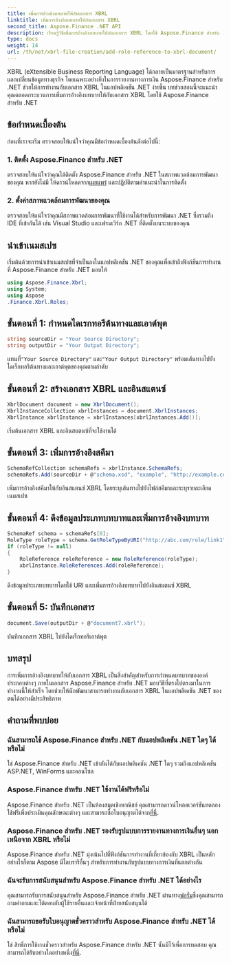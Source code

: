 ```yaml
---
title: เพิ่มการอ้างอิงบทบาทให้กับเอกสาร XBRL
linktitle: เพิ่มการอ้างอิงบทบาทให้กับเอกสาร XBRL
second_title: Aspose.Finance .NET API
description: เรียนรู้วิธีเพิ่มการอ้างอิงบทบาทให้กับเอกสาร XBRL โดยใช้ Aspose.Finance สำหรับ .NET ลดความซับซ้อนของการรายงานทางการเงินในแอปพลิเคชัน .NET ของคุณด้วยบทช่วยสอนนี้
type: docs
weight: 14
url: /th/net/xbrl-file-creation/add-role-reference-to-xbrl-document/
---
```

XBRL (eXtensible Business Reporting Language) ได้กลายเป็นมาตรฐานสำหรับการแลกเปลี่ยนข้อมูลทางธุรกิจ โดยเฉพาะอย่างยิ่งในการรายงานทางการเงิน Aspose.Finance สำหรับ .NET ช่วยให้การทำงานกับเอกสาร XBRL ในแอปพลิเคชัน .NET ง่ายขึ้น บทช่วยสอนนี้จะแนะนำคุณตลอดกระบวนการเพิ่มการอ้างอิงบทบาทให้กับเอกสาร XBRL โดยใช้ Aspose.Finance สำหรับ .NET
## ข้อกำหนดเบื้องต้น
ก่อนที่เราจะเริ่ม ตรวจสอบให้แน่ใจว่าคุณมีข้อกำหนดเบื้องต้นดังต่อไปนี้:
### 1. ติดตั้ง Aspose.Finance สำหรับ .NET
ตรวจสอบให้แน่ใจว่าคุณได้ติดตั้ง Aspose.Finance สำหรับ .NET ในสภาพแวดล้อมการพัฒนาของคุณ หากยังไม่มี ให้ดาวน์โหลดจาก[เผยแพร่](https://releases.aspose.com/finance/net/) และปฏิบัติตามคำแนะนำในการติดตั้ง
### 2. ตั้งค่าสภาพแวดล้อมการพัฒนาของคุณ
ตรวจสอบให้แน่ใจว่าคุณมีสภาพแวดล้อมการพัฒนาที่ใช้งานได้สำหรับการพัฒนา .NET ซึ่งรวมถึง IDE ที่เข้ากันได้ เช่น Visual Studio และเฟรมเวิร์ก .NET ที่ติดตั้งบนระบบของคุณ
## นำเข้าเนมสเปซ
เริ่มต้นด้วยการนำเข้าเนมสเปซที่จำเป็นลงในแอปพลิเคชัน .NET ของคุณเพื่อเข้าถึงฟังก์ชันการทำงานที่ Aspose.Finance สำหรับ .NET มอบให้
```csharp
using Aspose.Finance.Xbrl;
using System;
using Aspose
.Finance.Xbrl.Roles;
```
## ขั้นตอนที่ 1: กำหนดไดเรกทอรีต้นทางและเอาต์พุต
```csharp
string sourceDir = "Your Source Directory";
string outputDir = "Your Output Directory";
```
 แทนที่`"Your Source Directory"` และ`"Your Output Directory"` พร้อมเส้นทางไปยังไดเร็กทอรีต้นทางและเอาต์พุตของคุณตามลำดับ
## ขั้นตอนที่ 2: สร้างเอกสาร XBRL และอินสแตนซ์
```csharp
XbrlDocument document = new XbrlDocument();
XbrlInstanceCollection xbrlInstances = document.XbrlInstances;
XbrlInstance xbrlInstance = xbrlInstances[xbrlInstances.Add()];
```
เริ่มต้นเอกสาร XBRL และอินสแตนซ์ที่จะใช้งานได้
## ขั้นตอนที่ 3: เพิ่มการอ้างอิงสคีมา
```csharp
SchemaRefCollection schemaRefs = xbrlInstance.SchemaRefs;
schemaRefs.Add(sourceDir + @"schema.xsd", "example", "http://example.com/xbrl/taxonomy");
```
เพิ่มการอ้างอิงสคีมาให้กับอินสแตนซ์ XBRL โดยระบุเส้นทางไปยังไฟล์สคีมาและระบุรายละเอียดเนมสเปซ
## ขั้นตอนที่ 4: ดึงข้อมูลประเภทบทบาทและเพิ่มการอ้างอิงบทบาท
```csharp
SchemaRef schema = schemaRefs[0];
RoleType roleType = schema.GetRoleTypeByURI("http://abc.com/role/link1");
if (roleType != null)
{
    RoleReference roleReference = new RoleReference(roleType);
    xbrlInstance.RoleReferences.Add(roleReference);
}
```
ดึงข้อมูลประเภทบทบาทโดยใช้ URI และเพิ่มการอ้างอิงบทบาทไปยังอินสแตนซ์ XBRL
## ขั้นตอนที่ 5: บันทึกเอกสาร
```csharp
document.Save(outputDir + @"document7.xbrl");
```
บันทึกเอกสาร XBRL ไปยังไดเร็กทอรีเอาต์พุต
## บทสรุป
การเพิ่มการอ้างอิงบทบาทให้กับเอกสาร XBRL เป็นสิ่งสำคัญสำหรับการกำหนดบทบาทขององค์ประกอบต่างๆ ภายในเอกสาร Aspose.Finance สำหรับ .NET มอบวิธีที่ตรงไปตรงมาในการทำงานนี้ให้สำเร็จ โดยช่วยให้นักพัฒนาสามารถทำงานกับเอกสาร XBRL ในแอปพลิเคชัน .NET ของตนได้อย่างมีประสิทธิภาพ
## คำถามที่พบบ่อย
### ฉันสามารถใช้ Aspose.Finance สำหรับ .NET กับแอปพลิเคชัน .NET ใดๆ ได้หรือไม่
ใช่ Aspose.Finance สำหรับ .NET เข้ากันได้กับแอปพลิเคชัน .NET ใดๆ รวมถึงแอปพลิเคชัน ASP.NET, WinForms และคอนโซล
### Aspose.Finance สำหรับ .NET ใช้งานได้ฟรีหรือไม่
 Aspose.Finance สำหรับ .NET เป็นห้องสมุดเชิงพาณิชย์ คุณสามารถดาวน์โหลดเวอร์ชันทดลองใช้ฟรีเพื่อประเมินคุณลักษณะต่างๆ และสามารถซื้อใบอนุญาตได้จาก[ที่นี่](https://purchase.aspose.com/buy).
### Aspose.Finance สำหรับ .NET รองรับรูปแบบการรายงานทางการเงินอื่นๆ นอกเหนือจาก XBRL หรือไม่
Aspose.Finance สำหรับ .NET มุ่งเน้นไปที่ฟังก์ชันการทำงานที่เกี่ยวข้องกับ XBRL เป็นหลัก อย่างไรก็ตาม Aspose มีไลบรารีอื่นๆ สำหรับการทำงานกับรูปแบบทางการเงินที่แตกต่างกัน
### ฉันจะรับการสนับสนุนสำหรับ Aspose.Finance สำหรับ .NET ได้อย่างไร
 คุณสามารถรับการสนับสนุนสำหรับ Aspose.Finance สำหรับ .NET ผ่านทาง[ฟอรั่ม](https://forum.aspose.com/c/finance/43)ซึ่งคุณสามารถถามคำถามและโต้ตอบกับผู้ใช้รายอื่นและเจ้าหน้าที่ฝ่ายสนับสนุนได้
### ฉันสามารถขอรับใบอนุญาตชั่วคราวสำหรับ Aspose.Finance สำหรับ .NET ได้หรือไม่
 ใช่ สิทธิ์การใช้งานชั่วคราวสำหรับ Aspose.Finance สำหรับ .NET นั้นมีไว้เพื่อการทดสอบ คุณสามารถได้รับอย่างใดอย่างหนึ่ง[ที่นี่](https://purchase.aspose.com/temporary-license/).